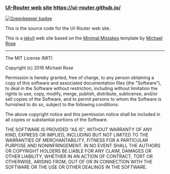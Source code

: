 ### [UI-Router web site](https://ui-router.github.io/) https://ui-router.github.io/

[![Greenkeeper badge](https://badges.greenkeeper.io/ui-router/ui-router.github.io.svg)](https://greenkeeper.io/)

This is the source code for the UI-Router web site.

This is a [jekyll](https://jekyllrb.com) web site based on the [Minimal Mistakes](https://mmistakes.github.io/minimal-mistakes/) template by [Michael Rose](https://twitter.com/@mmistakes)


---

The MIT License (MIT)

Copyright (c) 2016 Michael Rose

Permission is hereby granted, free of charge, to any person obtaining a copy
of this software and associated documentation files (the "Software"), to deal
in the Software without restriction, including without limitation the rights
to use, copy, modify, merge, publish, distribute, sublicense, and/or sell
copies of the Software, and to permit persons to whom the Software is
furnished to do so, subject to the following conditions:

The above copyright notice and this permission notice shall be included in all
copies or substantial portions of the Software.

THE SOFTWARE IS PROVIDED "AS IS", WITHOUT WARRANTY OF ANY KIND, EXPRESS OR
IMPLIED, INCLUDING BUT NOT LIMITED TO THE WARRANTIES OF MERCHANTABILITY,
FITNESS FOR A PARTICULAR PURPOSE AND NONINFRINGEMENT. IN NO EVENT SHALL THE
AUTHORS OR COPYRIGHT HOLDERS BE LIABLE FOR ANY CLAIM, DAMAGES OR OTHER
LIABILITY, WHETHER IN AN ACTION OF CONTRACT, TORT OR OTHERWISE, ARISING FROM,
OUT OF OR IN CONNECTION WITH THE SOFTWARE OR THE USE OR OTHER DEALINGS IN THE
SOFTWARE.
